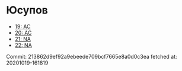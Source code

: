 # Юсупов
- [19: AC](19.md)
- [20: AC](20.md)
- [21: NA](21.md)
- [22: NA](22.md)

Commit: 213862d9ef92a9ebeede709bcf7665e8a0d0c3ea
 fetched at: 20201019-161819
